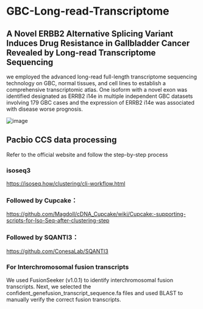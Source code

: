 # GBC-Long-read-Transcriptome
## A Novel ERBB2 Alternative Splicing Variant Induces Drug Resistance in Gallbladder Cancer Revealed by Long-read Transcriptome Sequencing

we employed the advanced long-read full-length transcriptome sequencing technology on GBC, normal tissues, and cell lines to establish a comprehensive transcriptomic atlas. One isoform with a novel exon was identified designated as ERRB2 i14e in multiple independent GBC datasets involving 179 GBC cases and the expression of ERRB2 i14e was associated with disease worse prognosis.

![image](https://github.com/user-attachments/assets/2998c0ad-3540-43b1-90a1-efcbc40c88a7)

## Pacbio CCS data processing

Refer to the official website and follow the step-by-step process
### isoseq3
https://isoseq.how/clustering/cli-workflow.html

### Followed by Cupcake：
https://github.com/Magdoll/cDNA_Cupcake/wiki/Cupcake:-supporting-scripts-for-Iso-Seq-after-clustering-step

### Followed by SQANTI3：
https://github.com/ConesaLab/SQANTI3

### For Interchromosomal fusion transcripts
We used FusionSeeker (v1.0.1) to identify interchromosomal fusion transcripts. Next, we selected the confident_genefusion_transcript_sequence.fa files and used BLAST to manually verify the correct fusion transcripts.



